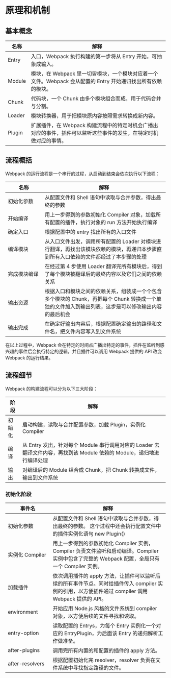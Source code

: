 # 原理和机制

## 基本概念

| 名称   | 解释                                                                                                              |
| ------ | ----------------------------------------------------------------------------------------------------------------- |
| Entry  | 入口，Webpack 执行构建的第一步将从 Entry 开始，可抽象成输入。                                                     |
| Module | 模块，在 Webpack 里一切皆模块，一个模块对应着一个文件。Webpack 会从配置的 Entry 开始递归找出所有依赖的模块。      |
| Chunk  | 代码块，一个 Chunk 由多个模块组合而成，用于代码合并与分割。                                                       |
| Loader | 模块转换器，用于把模块原内容按照需求转换成新内容。                                                                |
| Plugin | 扩展插件，在 Webpack 构建流程中的特定时机会广播出对应的事件，插件可以监听这些事件的发生，在特定时机做对应的事情。 |

## 流程概括

Webpack 的运行流程是一个串行的过程，从启动到结束会依次执行以下流程：

| <div style="width:100px">名称</div> | 解释                                                                                                                                                |
| ----------------------------------- | --------------------------------------------------------------------------------------------------------------------------------------------------- |
| 初始化参数                          | 从配置文件和 Shell 语句中读取与合并参数，得出最终的参数                                                                                             |
| 开始编译                            | 用上一步得到的参数初始化 Compiler 对象，加载所有配置的插件，执行对象的 run 方法开始执行编译                                                         |
| 确定入口                            | 根据配置中的 entry 找出所有的入口文件                                                                                                               |
| 编译模块                            | 从入口文件出发，调用所有配置的 Loader 对模块进行翻译，再找出该模块依赖的模块，再递归本步骤直到所有入口依赖的文件都经过了本步骤的处理                |
| 完成模块编译                        | 在经过第 4 步使用 Loader 翻译完所有模块后，得到了每个模块被翻译后的最终内容以及它们之间的依赖关系                                                   |
| 输出资源                            | 根据入口和模块之间的依赖关系，组装成一个个包含多个模块的 Chunk，再把每个 Chunk 转换成一个单独的文件加入到输出列表，这步是可以修改输出内容的最后机会 |
| 输出完成                            | 在确定好输出内容后，根据配置确定输出的路径和文件名，把文件内容写入到文件系统                                                                        |

在以上过程中，Webpack 会在特定的时间点广播出特定的事件，插件在监听到感兴趣的事件后会执行特定的逻辑，并且插件可以调用 Webpack 提供的 API 改变 Webpack 的运行结果。

## 流程细节

Webpack 的构建流程可以分为以下三大阶段：

| 阶段   | 解释                                                                                                                   |
| ------ | ---------------------------------------------------------------------------------------------------------------------- |
| 初始化 | 启动构建，读取与合并配置参数，加载 Plugin，实例化 Compiler                                                             |
| 编译   | 从 Entry 发出，针对每个 Module 串行调用对应的 Loader 去翻译文件内容，再找到该 Module 依赖的 Module，递归地进行编译处理 |
| 输出   | 对编译后的 Module 组合成 Chunk，把 Chunk 转换成文件，输出到文件系统                                                    |

### 初始化阶段

| <div style="width:125px">事件名</div> | 解释                                                                                                                                               |
| ------------------------------------- | -------------------------------------------------------------------------------------------------------------------------------------------------- |
| 初始化参数                            | 从配置文件和 Shell 语句中读取与合并参数，得出最终的参数。 这个过程中还会执行配置文件中的插件实例化语句 new Plugin()                                |
| 实例化 Compiler                       | 用上一步得到的参数初始化 Compiler 实例，Compiler 负责文件监听和启动编译。Compiler 实例中包含了完整的 Webpack 配置，全局只有一个 Compiler 实例。    |
| 加载插件                              | 依次调用插件的 apply 方法，让插件可以监听后续的所有事件节点。同时给插件传入 compiler 实例的引用，以方便插件通过 compiler 调用 Webpack 提供的 API。 |
| environment                           | 开始应用 Node.js 风格的文件系统到 compiler 对象，以方便后续的文件寻找和读取。                                                                      |
| entry-option                          | 读取配置的 Entrys，为每个 Entry 实例化一个对应的 EntryPlugin，为后面该 Entry 的递归解析工作做准备。                                                |
| after-plugins                         | 调用完所有内置的和配置的插件的 apply 方法。                                                                                                        |
| after-resolvers                       | 根据配置初始化完 resolver，resolver 负责在文件系统中寻找指定路径的文件。                                                                           |
